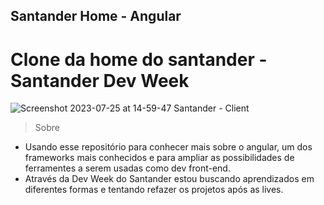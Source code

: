 ## Santander Home - Angular 
# Clone da home do santander - Santander Dev Week #

![Screenshot 2023-07-25 at 14-59-47 Santander - Client](https://github.com/andressablima/angular-santander/assets/113699211/758c371f-59b9-40f5-a1f6-37412367576b)

> Sobre
- Usando esse repositório para conhecer mais sobre o angular, um dos frameworks mais conhecidos e para ampliar as possibilidades de ferramentes a serem usadas como dev front-end.
- Através da Dev Week do Santander estou buscando aprendizados em diferentes formas e tentando refazer os projetos após as lives.

